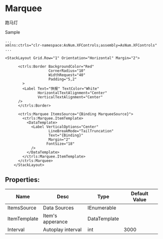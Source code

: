 # Marquee
跑马灯

Sample
~~~
...
xmlns:ctrls="clr-namespace:AsNum.XFControls;assembly=AsNum.XFControls"
...

<StackLayout Grid.Row="1" Orientation="Horizontal" Margin="2">

      <ctrls:Border BackgroundColor="Red"
                    CornerRadius="10"
                    WidthRequest="40"
                    Padding="5,2"
        >
        <Label Text="快报" TextColor="White" 
               HorizontalTextAlignment="Center" 
               VerticalTextAlignment="Center"
      />
      </ctrls:Border>

      <ctrls:Marquee ItemsSource="{Binding MarqueeSource}">
        <ctrls:Marquee.ItemTemplate>
          <DataTemplate>
            <Label VerticalOptions="Center"
                    LineBreakMode="TailTruncation"
                    Text="{Binding}"
                    Margin="2"
                   FontSize="18"
            />
          </DataTemplate>
        </ctrls:Marquee.ItemTemplate>
      </ctrls:Marquee>
    </StackLayout>
~~~

## Properties:
Name | Desc | Type | Default Value
|---|---|---|---|
ItemsSource | Data Sources | IEnumerable |
ItemTemplate | Item's apperance | DataTemplate
Interval | Autoplay interval | int | 3000